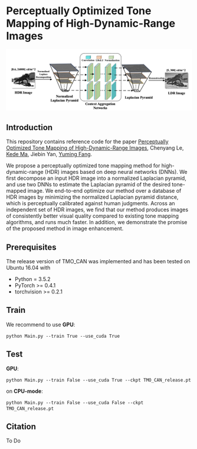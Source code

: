 # Perceptually Optimized Tone Mapping of High-Dynamic-Range Images
![framework](./framework.png)

## Introduction
This repository contains reference code for the paper [Perceptually Optimized Tone Mapping of High-Dynamic-Range Images](#),
Chenyang Le, [Kede Ma](https://kedema.org/), Jiebin Yan, [Yuming Fang](http://sim.jxufe.cn/JDMKL/ymfang.html).

We propose a perceptually optimized tone mapping method for high-dynamic-range (HDR) images based on deep neural networks (DNNs). We first decompose an input HDR image into a normalized Laplacian pyramid, and use two DNNs to estimate the Laplacian pyramid of the desired tone-mapped image. We end-to-end optimize our method over a database of HDR images by minimizing the normalized Laplacian pyramid distance, which is perceptually calibrated against human judgments. Across an independent set of HDR images, we find that our method produces images of consistently better visual quality compared to existing tone mapping algorithms, and runs much faster. In addition, we demonstrate the promise of the proposed method in image enhancement. 



## Prerequisites
The release version of TMO_CAN was implemented and has been tested on Ubuntu 16.04 with
- Python = 3.5.2
- PyTorch >= 0.4.1
- torchvision >= 0.2.1 

## Train
We recommend to use **GPU**:
```
python Main.py --train True --use_cuda True
```

## Test
**GPU**:
```
python Main.py --train False --use_cuda True --ckpt TMO_CAN_release.pt
``` 
on **CPU-mode**:
```
python Main.py --train False --use_cuda False --ckpt TMO_CAN_release.pt
``` 


## Citation

To Do

